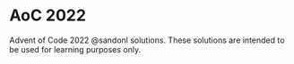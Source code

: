 # AoC 2022

Advent of Code 2022 @sandonl solutions. These solutions are intended to be used for learning purposes only.
